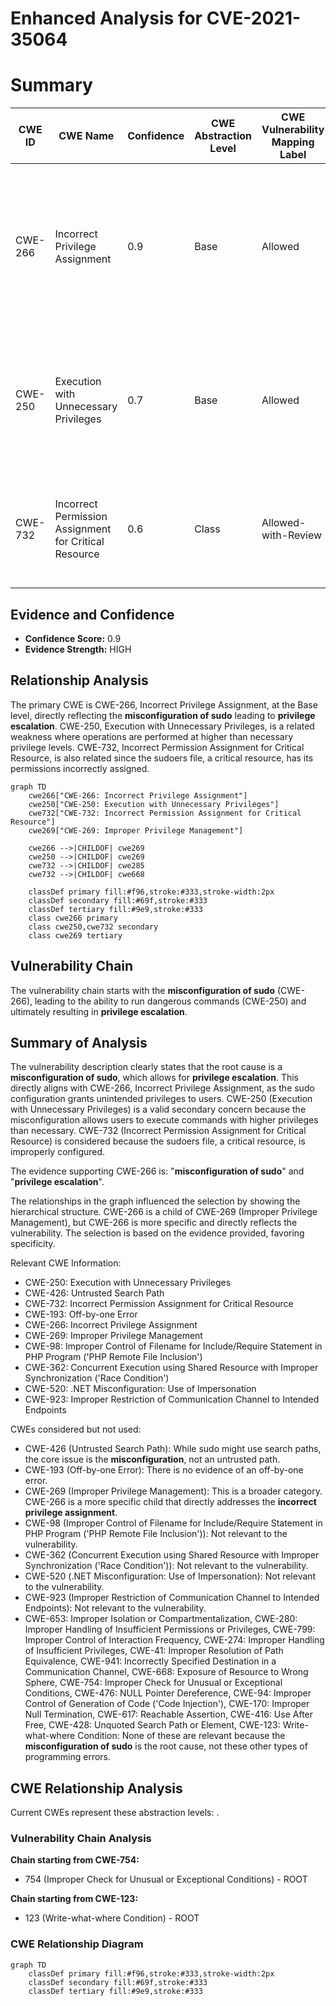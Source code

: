 # Enhanced Analysis for CVE-2021-35064

# Summary
| CWE ID | CWE Name | Confidence | CWE Abstraction Level | CWE Vulnerability Mapping Label | CWE-Vulnerability Mapping Notes |
|---|---|---|---|---|---|
| CWE-266 | Incorrect Privilege Assignment | 0.9 | Base | Allowed | Primary CWE. The **misconfiguration of sudo** allows for **privilege escalation** because an incorrect privilege was assigned to a user to execute dangerous commands. |
| CWE-250 | Execution with Unnecessary Privileges | 0.7 | Base | Allowed | Secondary CWE. Sudo allows for execution with unnecessary privileges, since it allows the execution of commands at a higher privilege level than required. |
| CWE-732 | Incorrect Permission Assignment for Critical Resource | 0.6 | Class | Allowed-with-Review | Secondary CWE. The sudoers file is a critical resource, and the misconfiguration results in incorrect permission assignment for it. |

## Evidence and Confidence

*   **Confidence Score:** 0.9
*   **Evidence Strength:** HIGH

## Relationship Analysis
The primary CWE is CWE-266, Incorrect Privilege Assignment, at the Base level, directly reflecting the **misconfiguration of sudo** leading to **privilege escalation**. CWE-250, Execution with Unnecessary Privileges, is a related weakness where operations are performed at higher than necessary privilege levels. CWE-732, Incorrect Permission Assignment for Critical Resource, is also related since the sudoers file, a critical resource, has its permissions incorrectly assigned.

```mermaid
graph TD
    cwe266["CWE-266: Incorrect Privilege Assignment"]
    cwe250["CWE-250: Execution with Unnecessary Privileges"]
    cwe732["CWE-732: Incorrect Permission Assignment for Critical Resource"]
    cwe269["CWE-269: Improper Privilege Management"]

    cwe266 -->|CHILDOF| cwe269
    cwe250 -->|CHILDOF| cwe269
    cwe732 -->|CHILDOF| cwe285
    cwe732 -->|CHILDOF| cwe668
    
    classDef primary fill:#f96,stroke:#333,stroke-width:2px
    classDef secondary fill:#69f,stroke:#333
    classDef tertiary fill:#9e9,stroke:#333
    class cwe266 primary
    class cwe250,cwe732 secondary
    class cwe269 tertiary
```

## Vulnerability Chain
The vulnerability chain starts with the **misconfiguration of sudo** (CWE-266), leading to the ability to run dangerous commands (CWE-250) and ultimately resulting in **privilege escalation**.

## Summary of Analysis
The vulnerability description clearly states that the root cause is a **misconfiguration of sudo**, which allows for **privilege escalation**. This directly aligns with CWE-266, Incorrect Privilege Assignment, as the sudo configuration grants unintended privileges to users. CWE-250 (Execution with Unnecessary Privileges) is a valid secondary concern because the misconfiguration allows users to execute commands with higher privileges than necessary. CWE-732 (Incorrect Permission Assignment for Critical Resource) is considered because the sudoers file, a critical resource, is improperly configured.

The evidence supporting CWE-266 is: "**misconfiguration of sudo**" and "**privilege escalation**".

The relationships in the graph influenced the selection by showing the hierarchical structure. CWE-266 is a child of CWE-269 (Improper Privilege Management), but CWE-266 is more specific and directly reflects the vulnerability. The selection is based on the evidence provided, favoring specificity.

Relevant CWE Information:
- CWE-250: Execution with Unnecessary Privileges
- CWE-426: Untrusted Search Path
- CWE-732: Incorrect Permission Assignment for Critical Resource
- CWE-193: Off-by-one Error
- CWE-266: Incorrect Privilege Assignment
- CWE-269: Improper Privilege Management
- CWE-98: Improper Control of Filename for Include/Require Statement in PHP Program ('PHP Remote File Inclusion')
- CWE-362: Concurrent Execution using Shared Resource with Improper Synchronization ('Race Condition')
- CWE-520: .NET Misconfiguration: Use of Impersonation
- CWE-923: Improper Restriction of Communication Channel to Intended Endpoints

CWEs considered but not used:

*   CWE-426 (Untrusted Search Path): While sudo might use search paths, the core issue is the **misconfiguration**, not an untrusted path.
*   CWE-193 (Off-by-one Error): There is no evidence of an off-by-one error.
*   CWE-269 (Improper Privilege Management): This is a broader category. CWE-266 is a more specific child that directly addresses the **incorrect privilege assignment**.
*   CWE-98 (Improper Control of Filename for Include/Require Statement in PHP Program ('PHP Remote File Inclusion')): Not relevant to the vulnerability.
*   CWE-362 (Concurrent Execution using Shared Resource with Improper Synchronization ('Race Condition')): Not relevant to the vulnerability.
*   CWE-520 (.NET Misconfiguration: Use of Impersonation): Not relevant to the vulnerability.
*   CWE-923 (Improper Restriction of Communication Channel to Intended Endpoints): Not relevant to the vulnerability.
*   CWE-653: Improper Isolation or Compartmentalization, CWE-280: Improper Handling of Insufficient Permissions or Privileges, CWE-799: Improper Control of Interaction Frequency, CWE-274: Improper Handling of Insufficient Privileges, CWE-41: Improper Resolution of Path Equivalence, CWE-941: Incorrectly Specified Destination in a Communication Channel, CWE-668: Exposure of Resource to Wrong Sphere, CWE-754: Improper Check for Unusual or Exceptional Conditions, CWE-476: NULL Pointer Dereference, CWE-94: Improper Control of Generation of Code ('Code Injection'), CWE-170: Improper Null Termination, CWE-617: Reachable Assertion, CWE-416: Use After Free, CWE-428: Unquoted Search Path or Element, CWE-123: Write-what-where Condition: None of these are relevant because the **misconfiguration of sudo** is the root cause, not these other types of programming errors.


## CWE Relationship Analysis

Current CWEs represent these abstraction levels: .


### Vulnerability Chain Analysis

**Chain starting from CWE-754:**
- 754 (Improper Check for Unusual or Exceptional Conditions) - ROOT


**Chain starting from CWE-123:**
- 123 (Write-what-where Condition) - ROOT



### CWE Relationship Diagram

```mermaid
graph TD
    classDef primary fill:#f96,stroke:#333,stroke-width:2px
    classDef secondary fill:#69f,stroke:#333
    classDef tertiary fill:#9e9,stroke:#333
```